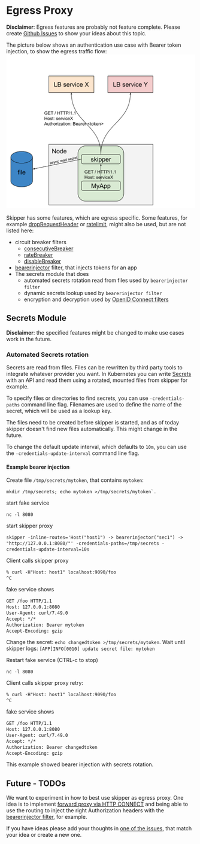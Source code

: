 # Egress Proxy

**Disclaimer**: Egress features are probably not feature
complete. Please create [Github Issues](https://github.com/zalando/skipper/issues)
to show your ideas about this topic.

The picture below shows an authentication use case with Bearer token
injection, to show the egress traffic flow:
![egress traffic flow](../img/egress-traffic-flow.svg)

Skipper has some features, which are egress specific. Some features,
for example [dropRequestHeader](filters.md#droprequestheader) or
[ratelimit](filters.md#ratelimit), might also be used, but are not
listed here:

* circuit breaker filters
   * [consecutiveBreaker](filters.md#consecutivebreaker)
   * [rateBreaker](filters.md#ratebreaker)
   * [disableBreaker](filters.md#disablebreaker)
* [bearerinjector](filters.md#bearerinjector) filter, that injects tokens for an app
* The secrets module that does
   * automated secrets rotation read from files used by `bearerinjector filter`
   * dynamic secrets lookup used by `bearerinjector filter`
   * encryption and decryption used by [OpenID Connect filters](filters.md#oauthoidcuserinfo)

## Secrets Module

**Disclaimer**: the specified features might be changed to make use
  cases work in the future.

### Automated Secrets rotation

Secrets are read from files. Files can be rewritten by third party
tools to integrate whatever provider you want.
In Kubernetes you can write
[Secrets](https://kubernetes.io/docs/concepts/configuration/secret/)
with an API and read them using a rotated, mounted files from skipper
for example.

To specify files or directories to find secrets, you can use
`-credentials-paths` command line flag. Filenames are used to define
the name of the secret, which will be used as a lookup key.

The files need to be created before skipper is started, and as of today
skipper doesn't find new files automatically. This might change in the
future.

To change the default update interval, which defaults to `10m`, you
can use the `-credentials-update-interval` command line flag.

#### Example bearer injection

Create file `/tmp/secrets/mytoken`, that contains `mytoken`:

```
mkdir /tmp/secrets; echo mytoken >/tmp/secrets/mytoken`.
```

start fake service

```
nc -l 8080
```

start skipper proxy

```
skipper -inline-routes='Host("host1") -> bearerinjector("sec1") -> "http://127.0.0.1:8080/"' -credentials-paths=/tmp/secrets -credentials-update-interval=10s
```

Client calls skipper proxy

```
% curl -H"Host: host1" localhost:9090/foo
^C
```


fake service shows

```
GET /foo HTTP/1.1
Host: 127.0.0.1:8080
User-Agent: curl/7.49.0
Accept: */*
Authorization: Bearer mytoken
Accept-Encoding: gzip
```

Change the secret: `echo changedtoken >/tmp/secrets/mytoken`.
Wait until skipper logs: `[APP]INFO[0010] update secret file: mytoken`

Restart fake service (CTRL-c to stop)

```
nc -l 8080
```

Client calls skipper proxy retry:

```
% curl -H"Host: host1" localhost:9090/foo
^C
```

fake service shows

```
GET /foo HTTP/1.1
Host: 127.0.0.1:8080
User-Agent: curl/7.49.0
Accept: */*
Authorization: Bearer changedtoken
Accept-Encoding: gzip
```

This example showed bearer injection with secrets rotation.

## Future - TODOs

We want to experiment in how to best use skipper as egress proxy.  One
idea is to implement [forward proxy via HTTP CONNECT](https://github.com/zalando/skipper/issues/929)
and being able to use the routing to inject the right Authorization headers with the
[bearerinjector filter](filters.md#bearerinjector), for example.

If you have ideas please add your thoughts in
[one of the issues](https://github.com/zalando/skipper/labels/egress),
that match your idea or create a new one.
